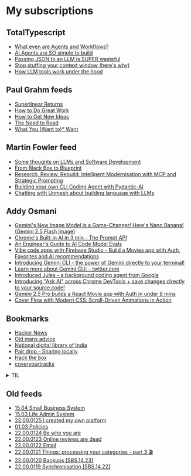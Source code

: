 # My subscriptions

## TotalTypescript

<!-- TotalTypescript:START -->
- [What even are Agents and Workflows?](https://www.youtube.com/shorts/kDnxr8W-bdE)
- [AI Agents are SO simple to build](https://www.youtube.com/shorts/VxDNUKw83PY)
- [Passing JSON to an LLM is SUPER wasteful](https://www.youtube.com/shorts/YjPD9Alf1co)
- [Stop stuffing your context window &lpar;here&#39;s why&rpar;](https://www.youtube.com/shorts/9P36wMntNSI)
- [How LLM tools work under the hood](https://www.youtube.com/shorts/V94BUC1kop8)
<!-- TotalTypescript:END -->

## Paul Grahm feeds

<!-- paulgraham:START -->
- [Superlinear Returns](http://www.paulgraham.com/superlinear.html)
- [How to Do Great Work](http://www.paulgraham.com/greatwork.html)
- [How to Get New Ideas](http://www.paulgraham.com/getideas.html)
- [The Need to Read](http://www.paulgraham.com/read.html)
- [What You &lpar;Want to&rpar;* Want](http://www.paulgraham.com/want.html)
<!-- paulgraham:END -->

## Martin Fowler feed

<!-- martinfowler:START -->
- [Some thoughts on LLMs and Software Development](https://martinfowler.com/articles/202508-ai-thoughts.html)
- [From Black Box to Blueprint](https://martinfowler.com/articles/black-box-to-blueprint.html)
- [Research, Review, Rebuild: Intelligent Modernisation with MCP and Strategic Prompting](https://martinfowler.com/articles/research-review-rebuild.html)
- [Building your own CLI Coding Agent with Pydantic-AI](https://martinfowler.com/articles/build-own-coding-agent.html)
- [Chatting with Unmesh about building language with LLMs](https://martinfowler.com/articles/convo-llm-abstractions.html)
<!-- martinfowler:END -->

## Addy Osmani

<!-- addyo:START -->
- [Gemini&#39;s New Image Model is a Game-Changer! Here&#39;s Nano Banana! &lpar;Gemini 2.5 Flash Image&rpar;](https://www.youtube.com/watch?v=wXYQEaWM-rw)
- [Chrome&#39;s Built-in AI in 3 min - The Prompt API](https://www.youtube.com/watch?v=YkUcxX49Rqw)
- [An Engineer&#39;s Guide to AI Code Model Evals](https://addyosmani.com/blog/ai-evals/)
- [Vibe code apps with Firebase Studio - Build a Movies app with Auth, Favorites and AI recommendations](https://www.youtube.com/watch?v=kyKPljNvuac)
- [Introducing Gemini CLI - the power of Gemini directly to your terminal!](https://www.youtube.com/watch?v=eyYmFAFxiJ4)
- [Learn more about Gemini CLI: - twitter.com](https://news.google.com/rss/articles/CBMiaEFVX3lxTE1SOUItZnAwdlhfOEhTVHQ3SWZ6NGQ1bEtscUxXMGs0ZG1Sd0lxY2tMRldxRGFwZGhSZmFDVTh1Q2tVMGtvVV82cUF5QlpMbmFRVF9BVnFLZzRDREc3WHhocElsY1VVd215?oc=5)
- [Introduced Jules - a background coding agent from Google](https://www.youtube.com/watch?v=Fm6MQpzwhwA)
- [Introducing &quot;Ask AI&quot; across Chrome DevTools + save changes directly to your source code!](https://www.youtube.com/watch?v=NfvFpdjWb0Y)
- [Gemini 2.5 Pro builds a React Movie app with Auth in under 8 mins](https://www.youtube.com/watch?v=PIZVMiUOucY)
- [Cover Flow with Modern CSS: Scroll-Driven Animations in Action](https://addyosmani.com/blog/coverflow/)
<!-- addyo:END -->


## Bookmarks

- [Hacker News](https://news.ycombinator.com/)
- [Old mans advice](https://www.youtube.com/watch?v=9fvETktnaRw)
- [National digital library of India](https://ndl.iitkgp.ac.in/)
- [Pair drop - Sharing locally](https://pairdrop.net/)
- [Hack the box](https://www.hackthebox.com/hacker)
- [coveryourtracks](https://coveryourtracks.eff.org/learn)

<details>
  <summary>TIL</summary>
  <ul>
    <li><a href="https://developer.mozilla.org/en-US/docs/Web/API/MutationObserver">MutationObserver</a></li>
    <li><a href="https://duckduckgo.com/?q=how+to+keep+work+notes&t=ffab&atb=v393-7&ia=web">How to keep work notes</a></li>
    <li><a href="https://duckduckgo.com/?q=how+to+keep+field+notes+as+software+engineer&t=ffab&atb=v393-7&ia=web">how to keep field notes as software engineer</a></li>
    <li><a href="https://youtube.com/playlist?list=PLSuEQCXg0kFh_4HtZbTGzjhwL1XxBjzuU">Songs Playlist</a></li>
  </ul>
</details>



## Old feeds
<!-- old-sub:START -->
- [15.04 Small Business System](https://johnnydecimal.com/10-19-concepts/15-patterns-templates/15.04-small-business-system/)
- [15.03 Life Admin System](https://johnnydecimal.com/10-19-concepts/15-patterns-templates/15.03-life-admin-system/)
- [22.00.0125 I created my own platform](https://johnnydecimal.com/22.00.0125/)
- [01.03 Policies](https://johnnydecimal.com/00-09-site-administration/01-about/01.03-policies/)
- [22.00.0124 Be who you are](https://johnnydecimal.com/22.00.0124/)
- [22.00.0123 Online reviews are dead](https://johnnydecimal.com/22.00.0123/)
- [22.00.0122 Email](https://johnnydecimal.com/22.00.0122/)
- [22.00.0121 Things: processing your categories - part 3 🎬](https://johnnydecimal.com/22.00.0121/)
- [22.00.0120 Backups [SBS.14.23]](https://johnnydecimal.com/22.00.0120/)
- [22.00.0119 Synchronisation [SBS.14.22]](https://johnnydecimal.com/22.00.0119/)
<!-- old-sub:END -->
